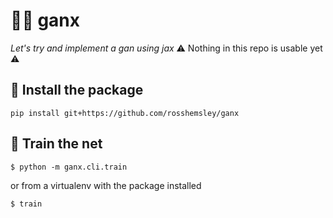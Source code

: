 # 🕵️‍♀️ ganx

_Let's try and implement a gan using jax_
⚠️ Nothing in this repo is usable yet ⚠️

## 💾  Install the package
```
pip install git+https://github.com/rosshemsley/ganx
```


## 🚂  Train the net
```
$ python -m ganx.cli.train
```

or from a virtualenv with the package installed
```
$ train
```
